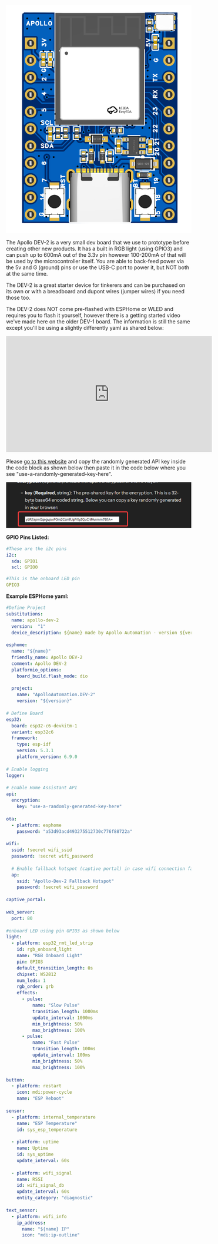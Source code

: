 ![](assets/apollo-dev-2-image-1.png)

The Apollo DEV-2 is a very small dev board that we use to prototype before creating other new products. It has a built in RGB light (using GPIO3) and can push up to 600mA out of the 3.3v pin however 100-200mA of that will be used by the microcontroller itself. You are able to back-feed power via the 5v and G (ground) pins or use the USB-C port to power it, but NOT both at the same time.

The DEV-2 is a great starter device for tinkerers and can be purchased on its own or with a breadboard and dupont wires (jumper wires) if you need those too.

The DEV-2 does NOT come pre-flashed with ESPHome or WLED and requires you to flash it yourself, however there is a getting started video we've made here on the older DEV-1 board. The information is still the same except you'll be using a slightly differently yaml as shared below:

<div class="cms-embed">
  <iframe width="560" height="315" src="https://www.youtube.com/embed/oiKnTH1gg0Q?si=nNFDbHxZBuWIXHyH" title="YouTube video player" frameborder="0" allow="accelerometer; autoplay; clipboard-write; encrypted-media; gyroscope; picture-in-picture; web-share" referrerpolicy="strict-origin-when-cross-origin" allowfullscreen="">
  </iframe>
</div>

Please <a href="https://esphome.io/components/api.html#configuration-variables" target="_blank" rel="noopener">go to this website</a> and copy the randomly generated API key inside the code block as shown below then paste it in the code below where you see "use-a-randomly-generated-key-here".

![](assets/apollo-dev-1-image-2.png)

**GPIO Pins Listed:**

```yaml
#These are the i2c pins
i2c:
  sda: GPIO1
  scl: GPIO0
```

```yaml
#This is the onboard LED pin
GPIO3
```

**Example ESPHome yaml:**

```yaml
#Define Project
substitutions:
  name: apollo-dev-2
  version:  "1"
  device_description: ${name} made by Apollo Automation - version ${version}.

esphome:
  name: "${name}"
  friendly_name: Apollo DEV-2
  comment: Apollo DEV-2
  platformio_options:
    board_build.flash_mode: dio

  project:
    name: "ApolloAutomation.DEV-2"
    version: "${version}"

# Define Board
esp32:
  board: esp32-c6-devkitm-1
  variant: esp32c6
  framework:
    type: esp-idf
    version: 5.3.1
    platform_version: 6.9.0

# Enable logging
logger:

# Enable Home Assistant API
api:
  encryption:
    key: "use-a-randomly-generated-key-here"

ota:
  - platform: esphome
    password: "a53d93acd493275512730c776f88722a"

wifi:
  ssid: !secret wifi_ssid
  password: !secret wifi_password

  # Enable fallback hotspot (captive portal) in case wifi connection fails
  ap:
    ssid: "Apollo-Dev-2 Fallback Hotspot"
    password: !secret wifi_password

captive_portal:

web_server:
  port: 80

#onboard LED using pin GPIO3 as shown below
light:
  - platform: esp32_rmt_led_strip
    id: rgb_onboard_light
    name: "RGB Onboard Light"
    pin: GPIO3
    default_transition_length: 0s
    chipset: WS2812
    num_leds: 1
    rgb_order: grb
    effects:
      - pulse:
          name: "Slow Pulse"
          transition_length: 1000ms
          update_interval: 1000ms
          min_brightness: 50%
          max_brightness: 100%
      - pulse:
          name: "Fast Pulse"
          transition_length: 100ms
          update_interval: 100ms
          min_brightness: 50%
          max_brightness: 100%

button:
  - platform: restart
    icon: mdi:power-cycle
    name: "ESP Reboot"

sensor:
  - platform: internal_temperature
    name: "ESP Temperature"
    id: sys_esp_temperature

  - platform: uptime
    name: Uptime
    id: sys_uptime
    update_interval: 60s

  - platform: wifi_signal
    name: RSSI
    id: wifi_signal_db
    update_interval: 60s
    entity_category: "diagnostic"

text_sensor:
  - platform: wifi_info
    ip_address:
      name: "${name} IP"
      icon: "mdi:ip-outline"
```